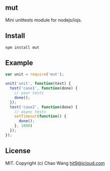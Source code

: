 mut
---

Mini unittests module for nodejs/iojs.

Install
-------

    npm install mut

Example
-------

```js
var unit = require('mut');

unit('unit', function(test) {
  test('case1', function(done) {
    // your tests
    done();
  });
  test('case2', function(done) {
    // async tests
    setTimeout(function() {
      done();
    }, 1000)
  });
});
```

License
------------
MIT.
Copyright (c) Chao Wang <hit9@icloud.com>
